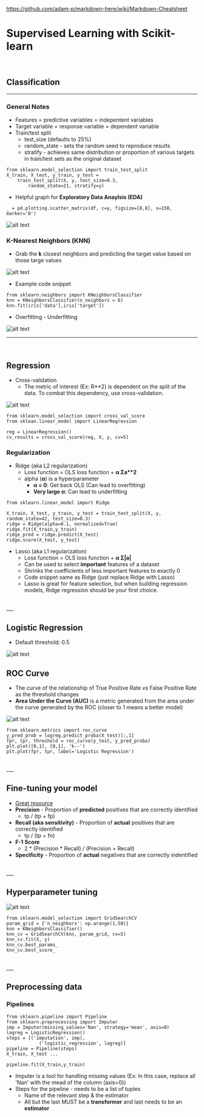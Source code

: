 https://github.com/adam-p/markdown-here/wiki/Markdown-Cheatsheet
# __Supervised Learning with Scikit-learn__
<br>


## __Classification__
---

### __General Notes__
- Features = predictive variables = indepentent variables
- Target variable = response variable = dependent variable
- Train/test split
    - test_size (defaults to 25%)
    - random_state - sets the random seed to reproduce results
    - stratify - achieves same distribution or proportion of various targets in train/test sets as the original dataset
```
from sklearn.model_selection import train_test_split
X_train, X_test, y_train, y_test = 
    train_test_split(X, y, test_size=0.3,
        random_state=21, stratify=y)
```

- Helpful graph for __Exploratory Data Anaylsis (EDA)__
```
_ = pd.plotting.scatter_matrix(df, c=y, figsize=[8,8], s=150, marker='D')
```
![alt text](./images/scatter_matrix.JPG "Scatter Matrix Graph comparing pedal length and width for iris species")


### __K-Nearest Neighbors (KNN)__
- Grab the __k__ closest neighbors and predicting the target value based on those targe values

![alt text](./images/KNN.jpeg "K-Nearest Neighbors Graph with k=3 and k=6")

- Example code snippet
```
from sklearn.neighbors import KNeighborsClassifier
knn = KNeighborsClassifier(n_neighbors = 6)
knn.fit(iris['data'],iris['target'])
```
- Overfitting - Underfitting

![alt text](./images/KNN_complexity.JPG "Graph displaying the impact of adjusting k in K-Nearest Neighbors")
<br>
___
<br>

## __Regression__

- Cross-validation
    - The metric of interest (Ex: R**2) is dependent on the split of the data. To combat this dependency, use cross-validation.

![alt text](./images/CrossValidation.JPG "Image of 5-fold cross-validation. separating the data into 5 parts and rotating so each part is used for test data and the remaining are used for training data.")
```
from sklearn.model_selection import cross_val_score
from sklean.linear_model import LinearRegression

reg = LinearRegression()
cv_results = cross_val_score(reg, X, y, cv=5)
```

### Regularization
- Ridge (aka L2 regularization)
    - Loss function = OLS loss function + __α Σa**2__
    - alpha (__α__) is a hyperparameter
        - __α = 0__: Get back OLS (Can lead to overfitting)
        - __Very large α__: Can lead to underfitting
```
from sklearn.linear_model import Ridge

X_train, X_test, y_train, y_test = train_test_split(X, y, random_state=42, test_size=0.3)
ridge = Ridge(alpha=0.1, normalized=True)
ridge.fit(X_train,y_train)
ridge_pred = ridge.predict(X_test)
ridge.score(X_test, y_test)
```

- Lasso (aka L1 regularization)
    - Loss function = OLS loss function + __α Σ|a|__
    - Can be used to select __important__ features of a dataset
    - Shrinks the coefficients of less important features to exactly 0
    - Code snippet same as Ridge (just replace Ridge with Lasso)
    - Lasso is great for feature selection, but when building regression models, Ridge regression should be your first choice.
<br>
___
<br>

## __Logistic Regression__
- Default threshold: 0.5

![alt text](./images/LogisticReg.png "Image comparing linear regression with logistic regression.")

## __ROC Curve__
- The curve of the relationship of True Positive Rate vs False Positive Rate as the threshold changes
- __Area Under the Curve (AUC)__ is a metric generated from the area under the curve generated by the ROC (closer to 1 means a better model)

![alt text](./images/roc-curve.png "Image of the ROC curve in logistic regression.")
```
from sklearn.metrics import roc_curve
y_pred_prob = logreg.predict_proba(X_test)[:,1]
fpr, tpr, threshold = roc_curve(y_test, y_pred_proba)
plt.plot([0,1], [0,1], 'k--')
plt.plot(fpr, tpr, label='Logistic Regression')
```

<br>
___
<br>

## __Fine-tuning your model__
- [Great resource](https://uberpython.wordpress.com/2012/01/01/precision-recall-sensitivity-and-specificity/)
- __Precision__ - Proportion of **predicted** positives that are correctly identified
    - tp / (tp + fp)
- __Recall (aka sensitivity)__ - Proportion of **actual** positives that are correctly identified
    - tp / (tp + fn)
- __F-1 Score__
    - 2 * (Precision * Recall) / (Precision + Recall)
- __Specificity__ - Proportion of **actual** negatives that are correctly indentified

<br>
___
<br>

## __Hyperparameter tuning__
![alt text](./images/GridSearchCV.png "Image of grid of parameters that will be passed through cross-validation to determine the best model/hyperparameters.")
```
from sklearn.model_selection import GridSearchCV
param_grid = {'n_neighbors': np.arange(1,50)}
knn = KNeighborsClassifier()
knn_cv = GridSearchCV(knn, param_grid, cv=5)
knn_cv.fit(X, y)
knn_cv.best_params_
knn_cv.best_score_
```

<br>
___
<br>

## __Preprocessing data__
### __Pipelines__
```
from sklearn.pipeline import Pipeline
from sklearn.preprocessing import Imputer 
imp = Imputer(missing_values='Nan', strategy='mean', axis=0)
logreg = LogisticRegression()
steps = [('imputation', imp),
            ('logistic_regression', logreg)]
pipeline = Pipeline(steps)
X_train, X_test ...

pipeline.fit(X_train,y_train)
```
- Imputer is a tool for handling missing values (Ex: In this case, replace all 'Nan' with the mead of the column (axis=0))
- Steps for the pipeline - needs to be a list of tuples 
    - Name of the relevant step & the estimator
    - All but the last MUST be a __transformer__ and last needs to be an __estimator__